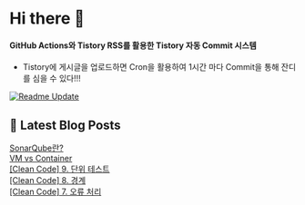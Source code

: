 
# Hi there 👋

#### GitHub Actions와 Tistory RSS를 활용한 Tistory 자동 Commit 시스템

- Tistory에 게시글을 업로드하면 Cron을 활용하여 1시간 마다 Commit을 통해 잔디를 심을 수 있다!!!

[![Readme Update](https://github.com/ParkSeYun98/Tistory/actions/workflows/main.yml/badge.svg)](https://github.com/ParkSeYun98/Tistory/actions/workflows/main.yml) <br>

## 📕 Latest Blog Posts

<a href=https://developisntcool.tistory.com/entry/SonarQube%EB%9E%80>SonarQube란?</a></br><a href=https://developisntcool.tistory.com/entry/VM-vs-Container>VM vs Container</a></br><a href=https://developisntcool.tistory.com/entry/Clean-Code-9-%EB%8B%A8%EC%9C%84-%ED%85%8C%EC%8A%A4%ED%8A%B8>[Clean Code] 9. 단위 테스트</a></br><a href=https://developisntcool.tistory.com/entry/Clean-Code-8-%EA%B2%BD%EA%B3%84>[Clean Code] 8. 경계</a></br><a href=https://developisntcool.tistory.com/entry/Clean-Code-7-%EC%98%A4%EB%A5%98-%EC%B2%98%EB%A6%AC>[Clean Code] 7. 오류 처리</a></br>